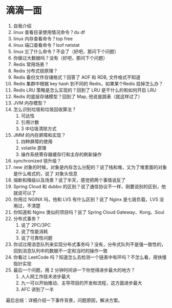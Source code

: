 # 滴滴一面

1. 自我介绍
2. linux 查看目录使用情况命令？du df
3. linux 内存查看命令？top free
4. linux 端口查看命令？lsof  netstat
5. linux 忘了什么命令？不会了（好吧，那问下个问题）
6. 你做过大数据吗？没有（好吧，那问下个问题）
7. Redis 常用场景？
8. Redis 分布式锁原理？
9. Redis 备份文件存储格式？回答了 AOF 和 RDB, 文件格式不知道
10. Redis 集群中根据 key hash 到不同的 Redis，如果某个Redis 挂掉怎么办？
11. Redis LRU 策略是怎么实现的？回到了 LRU 是干什么的和如何开启 LRU
12. Redis 的底层存储模型？回到了 Map, 他说是跳表（就这样过了）
13. JVM 内存模型？
14. 怎么识别垃圾和垃圾回收算法？
    1. 可达性
    2. 引用计数
    3. 3 中垃圾清除方式
15. JMM 的内存屏障和实现？
    1. 四种屏障的使用
    2. volatile 原理
    3. 操作系统寄存器缓存行和主存的刷新操作
16. synchronized 锁升级？
17. new 对象的时候，对象是内存怎么分配的？说了栈和堆，又为了堆里面的对象是什么格式的，说了 对象头信息
18. 熔断和降级以及场景？说了半天，感觉把两个事情说反了
19. Spring Cloud 和 dubbo 的区别？说了通信协议不一样，刚要说别的区别，他就说可以了
20. 你用过 NGINX 吗，他和 LVS 有什么区别？说了 Nginx 是七层负载，LVS 没用过，不清楚
21. 你知道和 Nginx 类似的项目吗？说了 Spring Cloud Gateway、Kong、Soul
22. 分布式事务？
    1. 说了 2PC/3PC
    2. 说了性能消耗
    3. 说了可靠性问题
23. 你试过用消息队列来实现分布式事务吗？没有，分布式队列不是强一致性的，回到消息队列中的数据不一定和当时的操作一致
24. 你看过 LeetCode 吗？知道怎么去检测一个链表中有环吗？不怎么看，用快慢指针实现
25. 最后一个问题，用 2 分钟时间讲一下你觉得进步最大的地方？
    1. 人人网工作技术进步最大
    2. 九一可以开始推动、主导项目的开发和流程，这方面进步最大
    3. AFC 讲到了一半



最后总结：详细介绍一下事件背景，问题原因，解决方案。 



